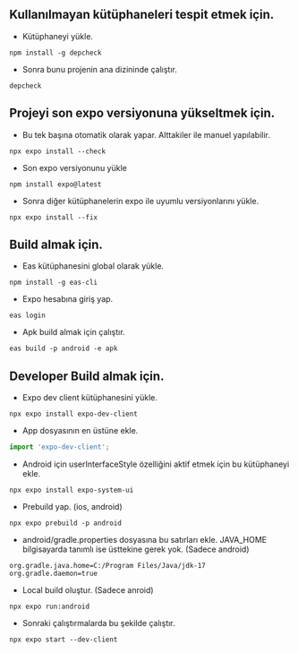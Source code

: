 ## Kullanılmayan kütüphaneleri tespit etmek için.

* Kütüphaneyi yükle.
```shell
npm install -g depcheck
```

* Sonra bunu projenin ana dizininde çalıştır.
```shell
depcheck
```

## Projeyi son expo versiyonuna yükseltmek için.

* Bu tek başına otomatik olarak yapar. Alttakiler ile manuel yapılabilir.
```shell
npx expo install --check
```

* Son expo versiyonunu yükle
```shell
npm install expo@latest
```

* Sonra diğer kütüphanelerin expo ile uyumlu versiyonlarını yükle.
```shell
npx expo install --fix
```

## Build almak için.

* Eas kütüphanesini global olarak yükle.
```shell
npm install -g eas-cli
```

* Expo hesabına giriş yap.
```shell
eas login
```

* Apk build almak için çalıştır.
```shell
eas build -p android -e apk
```

## Developer Build almak için.

* Expo dev client kütüphanesini yükle.
```shell
npx expo install expo-dev-client
```

* App dosyasının en üstüne ekle.
```typescript
import 'expo-dev-client';
```

* Android için userInterfaceStyle özelliğini aktif etmek için bu kütüphaneyi ekle.
```shell
npx expo install expo-system-ui
```

* Prebuild yap. (ios, android)
```shell
npx expo prebuild -p android
```

* android/gradle.properties dosyasına bu satırları ekle. JAVA_HOME bilgisayarda tanımlı ise üsttekine gerek yok. (Sadece android)
```
org.gradle.java.home=C:/Program Files/Java/jdk-17
org.gradle.daemon=true
```

* Local build oluştur. (Sadece anroid)
```shell
npx expo run:android
```

* Sonraki çalıştırmalarda bu şekilde çalıştır.
```shell
npx expo start --dev-client
```